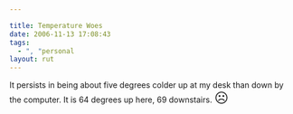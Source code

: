 ```yaml
---

title: Temperature Woes
date: 2006-11-13 17:08:43
tags:
  - ", "personal
layout: rut
---
```


It persists in being about five degrees colder up at my desk than down by the computer.  It is 64 degrees up here, 69 downstairs.  <font size="+2">&#x2639;</font>

